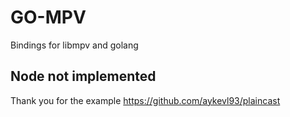 # GO-MPV

Bindings for libmpv and golang

## Node not implemented


Thank you for the example
https://github.com/aykevl93/plaincast
